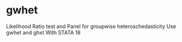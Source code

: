 # gwhet
Likelihood Ratio test and Panel for groupwise heteroschedasticity Use gwhet and ghxt With STATA 18
